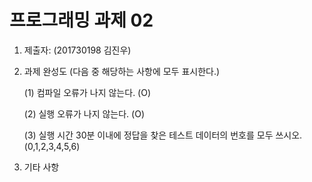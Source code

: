 ﻿# 프로그래밍 과제 02

1. 제출자:   (201730198 김진우)

2. 과제 완성도 (다음 중 해당하는 사항에 모두 표시한다.)

	(1) 컴파일 오류가 나지 않는다. (O)
    
	(2) 실행 오류가 나지 않는다. (O)
    
	(3) 실행 시간 30분 이내에 정답을 찾은 테스트 데이터의 번호를 모두 쓰시오. (0,1,2,3,4,5,6)
    
3. 기타 사항 



